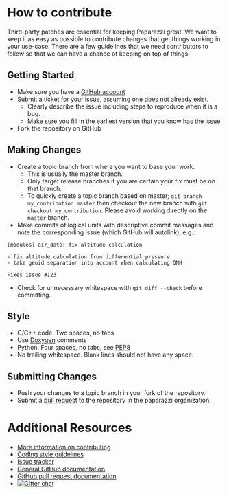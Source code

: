 # How to contribute

Third-party patches are essential for keeping Paparazzi great.
We want to keep it as easy as possible to contribute changes that
get things working in your use-case. There are a few guidelines that we
need contributors to follow so that we can have a chance of keeping on
top of things.

## Getting Started

* Make sure you have a [GitHub account](https://github.com/signup/free)
* Submit a ticket for your issue, assuming one does not already exist.
  * Clearly describe the issue including steps to reproduce when it is a bug.
  * Make sure you fill in the earliest version that you know has the issue.
* Fork the repository on GitHub

## Making Changes

* Create a topic branch from where you want to base your work.
  * This is usually the master branch.
  * Only target release branches if you are certain your fix must be on that
    branch.
  * To quickly create a topic branch based on master; `git branch
    my_contribution master` then checkout the new branch with `git
    checkout my_contribution`.  Please avoid working directly on the
    `master` branch.
* Make commits of logical units with descriptive commit messages and note the corresponding issue (which GitHub will autolink), e.g.:
```
[modules] air_data: fix altitude calculation

- fix altitude calculation from differential pressure
- take geoid separation into account when calculating QNH

Fixes issue #123
```
* Check for unnecessary whitespace with `git diff --check` before committing.

## Style

* C/C++ code: Two spaces, no tabs
* Use [Doxygen](http://www.doxygen.org) comments
* Python: Four spaces, no tabs, see [PEP8](http://www.python.org/dev/peps/pep-0008)
* No trailing whitespace. Blank lines should not have any space.

## Submitting Changes

* Push your changes to a topic branch in your fork of the repository.
* Submit a [pull request](https://github.com/paparazzi/paparazzi/compare/) to the repository in the paparazzi organization.

# Additional Resources

* [More information on contributing](http://wiki.paparzziuav.org/wiki/Contributing)
* [Coding style guidelines](http://docs.paparazziuav.org/latest/styleguide.html)
* [Issue tracker](https://github.com/paparazzi/paparazzi/issues)
* [General GitHub documentation](http://help.github.com/)
* [GitHub pull request documentation](http://help.github.com/send-pull-requests/)
* [![Gitter chat](https://badges.gitter.im/paparazzi/discuss.svg)](https://gitter.im/paparazzi/discuss)

